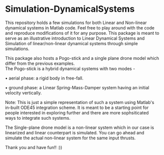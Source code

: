 # Simulation-DynamicalSystems
This repository holds a few simulations for both Linear and Non-linear dynamical systems in Matlab code.
Feel free to play around with the code and reproduce modifications of it for any purpose. This package is meant to serve as an illustrative introduction to Linear Dynamical Systems and Simulation of linear/non-linear dynamical systems through simple simulations.  <br/>

This package also hosts a Pogo-stick and a single plane drone model which differ from the previous examples.   <br/>
The Pogo-stick is a hybrid dynamical systems with two modes -  

• aerial phase: a rigid body in free-fall.    

• ground phase: a Linear Spring-Mass-Damper system having an initial velocity vertically.    

Note: This is just a simple representation of such a system using Matlab's in-built ODE45 integration scheme. It is meant to be a starting point for people interested in exploring further and there are more sophsiticated ways to integrate such systems.

The Single-plane drone model is a non-linear system which in our case is linearized and linear counterpart is simulated. You can go ahead and simulate the actual non-linear system for the same input thrusts. <br/>

Thank you and have fun!! :))
